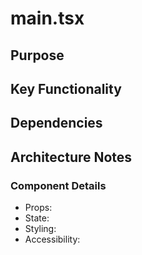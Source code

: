 # main.tsx

## Purpose

## Key Functionality

## Dependencies

## Architecture Notes

### Component Details
- Props: 
- State: 
- Styling: 
- Accessibility: 
